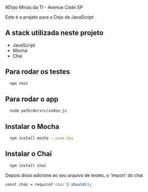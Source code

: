 #Dojo Minas da TI - Avenue Code SP 

Este é o projeto para o Dojo de JavaScript

## A stack utilizada neste projeto 
* JavaScript
* Mocha
* Chai


## Para rodar os testes
```bash
  npm test
```

## Para rodar o app
```bash
  node path/do/src/index.js
```

## Instalar o Mocha
```bash
  npm install mocha --save-dev
```

## Instalar o Chai
```bash
  npm install chai
```
Depois disso adicione ao seu arquivo de testes, o 'import' do chai
```bash
const chai = require('chai').should();
```
